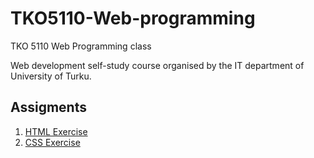 # TKO5110-Web-programming
TKO 5110 Web Programming class

Web development self-study course organised by the IT department of University of Turku.

<h2>Assigments</h2>
<ol>
  <li>
    <a href="html-exercise.html">HTML Exercise</a>
  </li>
  <li>
  <a href="!#">CSS Exercise</a>
  </li>
</ol>
